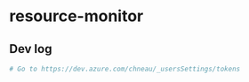 # resource-monitor

## Dev log

```bash
# Go to https://dev.azure.com/chneau/_usersSettings/tokens
```
